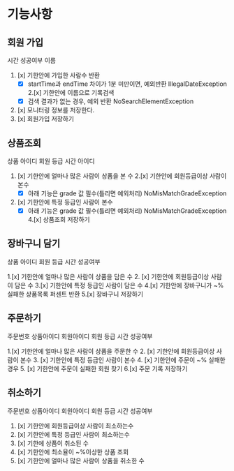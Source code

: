 # 기능사항

## 회원 가입

시간
성공여부
이름

1. [x] 기한안에 가입한 사람수 반환
    - [x] startTime과 endTime 차이가 1분 미만이면, 예외반환 IllegalDateException
2.[x] 기한안에 이름으로 기록검색
    -[x] 검색 결과가 없는 경우, 예외 반환 NoSearchElementException
3. [x] 모니터링 정보를 저장한다.
4. [x] 회원가입 저장하기

## 상품조회

상품 아이디
회원 등급
시간
아이디

1. [x] 기한안에 얼마나 많은 사람이 상품을 본 수
2.[x] 기한안에 회원등급이상 사람이 본수
    -[x] 아래 기능은 grade 값 필수(틀리면 예외처리) NoMisMatchGradeException
3. [x] 기한안에 특정 등급인 사람이 본수
    -[x] 아래 기능은 grade 값 필수(틀리면 예외처리) NoMisMatchGradeException
4.[x] 상품조회 저장하기

## 장바구니 담기

상품 아이디
회원 등급
시간
성공여부

1.[x] 기한안에 얼마나 많은 사람이 상품을 담은 수
2. [x] 기한안에 회원등급이상 사람이 담은 수
3.[x] 기한안에 특정 등급인 사람이 담은 수
4.[x] 기한안에 장바구니가 ~% 실패한 상품목록 퍼센트 반환
5.[x] 장바구니 저장하기

## 주문하기

주문번호
상품아이디
회원아이디
회원 등급
시간
성공여부

1.[x] 기한안에 얼마나 많은 사람이 상품을 주문한 수
2. [x] 기한안에 회원등급이상 사람이 본수
3. [x] 기한안에 특정 등급인 사람이 본수
4. [x] 기한안에 주문이 ~% 실패한경우
5. [x] 기한안에 주문이 실패한 회원 찾기
6.[x] 주문 기록 저장하기

## 취소하기

주문번호
상품아이디
회원아이디
회원 등급
시간
성공여부

1. [x] 기한안에 회원등급이상 사람이 최소하는수
2. [x] 기한안에 특정 등급인 사람이 최소하는수
3. [x] 기한에 상품이 취소된 수
4. [x] 기한안에 최소율이 ~%이상한 상품 조회
5. [x] 기한안에 얼마나 많은 사람이 상품을 취소한 수
